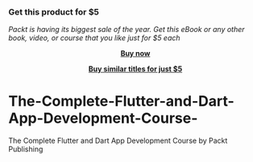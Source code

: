 
### Get this product for $5

<i>Packt is having its biggest sale of the year. Get this eBook or any other book, video, or course that you like just for $5 each</i>


<b><p align='center'>[Buy now](https://packt.link/9781800563322)</p></b>


<b><p align='center'>[Buy similar titles for just $5](https://subscription.packtpub.com/search)</p></b>


# The-Complete-Flutter-and-Dart-App-Development-Course-
The Complete Flutter and Dart App Development Course by Packt Publishing
